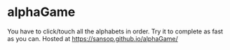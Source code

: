 # alphaGame
You have to click/touch all the alphabets in order. Try it to complete as fast as you can. Hosted at https://sansop.github.io/alphaGame/
